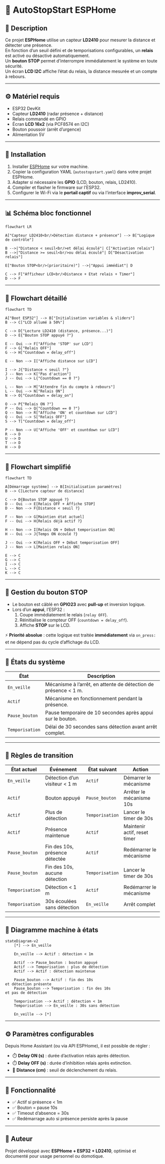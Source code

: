 # 🚀 AutoStopStart ESPHome

## 📖 Description
Ce projet **ESPHome** utilise un capteur **LD2410** pour mesurer la distance et détecter une présence.  
En fonction d’un seuil défini et de temporisations configurables, un **relais** est activé ou désactivé automatiquement.  
Un **bouton STOP** permet d’interrompre immédiatement le système en toute sécurité.  
Un écran **LCD I2C** affiche l’état du relais, la distance mesurée et un compte à rebours.

---

## ⚙️ Matériel requis
- ESP32 DevKit  
- Capteur **LD2410** (radar présence + distance)  
- Relais commandé en GPIO  
- Écran **LCD 16x2** (via PCF8574 en I2C)  
- Bouton poussoir (arrêt d’urgence)  
- Alimentation 5V  

---

## 🔧 Installation
1. Installer [ESPHome](https://esphome.io/) sur votre machine.  
2. Copier la configuration YAML (`autostopstart.yaml`) dans votre projet ESPHome.  
3. Adapter si nécessaire les **GPIO** (LCD, bouton, relais, LD2410).  
4. Compiler et flasher le firmware sur l’ESP32.  
5. Configurer le Wi-Fi via le **portail captif** ou via l’interface **improv_serial**.  

---

## 📊 Schéma bloc fonctionnel

```mermaid
flowchart LR

A["Capteur LD2410<br/>Détection distance + présence"] --> B["Logique de contrôle"]

B -->|"Distance < seuil<br/>et délai écoulé"| C["Activation relais"]
B -->|"Distance >= seuil<br/>ou délai écoulé"| D["Désactivation relais"]

E["Bouton STOP<br/>(prioritaire)"] -->|"Appui immédiat"| D

C --> F["Afficheur LCD<br/>Distance + Etat relais + Timer"]
D --> F
```

---

## 🔁 Flowchart détaillé

```mermaid
flowchart TD

A["Boot ESP32"] --> B["Initialisation variables & sliders"]
B --> C["LCD allumé à 50%"]

C --> D["Lecture LD2410 (distance, présence...)"]
D --> E{"Bouton STOP appuyé ?"}

E -- Oui --> F["Affiche 'STOP' sur LCD"]
F --> G["Relais OFF"]
G --> H["Countdown = delay_off"]

E -- Non --> I["Affiche distance sur LCD"]

I --> J{"Distance < seuil ?"}
J -- Non --> K["Pas d'action"]
J -- Oui --> L{"Countdown == 0 ?"}

L -- Non --> M["Attendre fin du compte à rebours"]
L -- Oui --> N["Relais ON"]
N --> O["Countdown = delay_on"]

O --> P{"Relais ON ?"}
P -- Oui --> Q{"Countdown == 0 ?"}
Q -- Non --> R["Affiche 'ON' et countdown sur LCD"]
Q -- Oui --> S["Relais OFF"]
S --> T["Countdown = delay_off"]

P -- Non --> U["Affiche 'OFF' et countdown sur LCD"]
R --> D
U --> D
T --> D
H --> D
```

---

## 🔁 Flowchart simplifié

```mermaid
flowchart TD

A[Démarrage système] --> B[Initialisation paramètres]
B --> C[Lecture capteur de distance]

C --> D{Bouton STOP appuyé ?}
D -- Oui --> E[Relais OFF + Affiche STOP]
D -- Non --> F{Distance < seuil ?}

F -- Non --> G[Maintien état actuel]
F -- Oui --> H{Relais déjà actif ?}

H -- Non --> I[Relais ON + Début temporisation ON]
H -- Oui --> J{Temps ON écoulé ?}

J -- Oui --> K[Relais OFF + Début temporisation OFF]
J -- Non --> L[Maintien relais ON]

E --> C
G --> C
I --> C
L --> C
K --> C
```

---

## 🛑 Gestion du bouton STOP
- Le bouton est câblé en **GPIO23** avec **pull-up** et inversion logique.  
- Lors d’un **appui**, l’ESP32 :  
  1. Coupe immédiatement le relais (`relay OFF`).  
  2. Réinitialise le compteur OFF (`countdown = delay_off`).  
  3. Affiche **STOP** sur le LCD.  

⚡ **Priorité absolue** : cette logique est traitée **immédiatement** via `on_press:` et ne dépend pas du cycle d’affichage du LCD.  

---

## 🔀 États du système

| État            | Description                                                       |
| --------------- | ----------------------------------------------------------------- |
| `En_veille`     | Mécanisme à l’arrêt, en attente de détection de présence < 1 m.   |
| `Actif`         | Mécanisme en fonctionnement pendant la présence.                  |
| `Pause_bouton`  | Pause temporaire de 10 secondes après appui sur le bouton.        |
| `Temporisation` | Délai de 30 secondes sans détection avant arrêt complet.          |

---

## 🔄 Règles de transition

| État actuel     | Événement                      | État suivant    | Action                       |
| --------------- | ------------------------------ | --------------- | ---------------------------- |
| `En_veille`     | Détection d’un visiteur < 1 m  | `Actif`         | Démarrer le mécanisme        |
| `Actif`         | Bouton appuyé                  | `Pause_bouton`  | Arrêter le mécanisme 10s     |
| `Actif`         | Plus de détection              | `Temporisation` | Lancer le timer de 30s       |
| `Actif`         | Présence maintenue             | `Actif`         | Maintenir actif, reset timer |
| `Pause_bouton`  | Fin des 10s, présence détectée | `Actif`         | Redémarrer le mécanisme      |
| `Pause_bouton`  | Fin des 10s, aucune détection  | `Temporisation` | Lancer le timer de 30s       |
| `Temporisation` | Détection < 1 m                | `Actif`         | Redémarrer le mécanisme      |
| `Temporisation` | 30s écoulées sans détection    | `En_veille`     | Arrêt complet                |

---

## 📐 Diagramme machine à états

```mermaid
stateDiagram-v2
    [*] --> En_veille

    En_veille --> Actif : détection < 1m

    Actif --> Pause_bouton : bouton appuyé
    Actif --> Temporisation : plus de détection
    Actif --> Actif : détection maintenue

    Pause_bouton --> Actif : fin des 10s
et détection présente
    Pause_bouton --> Temporisation : fin des 10s
et pas de détection

    Temporisation --> Actif : détection < 1m
    Temporisation --> En_veille : 30s sans détection

    En_veille --> [*]
```

---

## ⚙️ Paramètres configurables
Depuis Home Assistant (ou via API ESPHome), il est possible de régler :  
- ⏱️ **Delay ON (s)** : durée d’activation relais après détection.  
- ⏱️ **Delay OFF (s)** : durée d’inhibition relais après extinction.  
- 📏 **Distance (cm)** : seuil de déclenchement du relais.  

---

## 📌 Fonctionnalité
- ✅ Actif si présence < 1m  
- ✅ Bouton = pause 10s  
- ✅ Timeout d’absence = 30s  
- ✅ Redémarrage auto si présence persiste après la pause  

---

## 👤 Auteur
Projet développé avec **ESPHome + ESP32 + LD2410**, optimisé et documenté pour usage personnel ou domotique.
